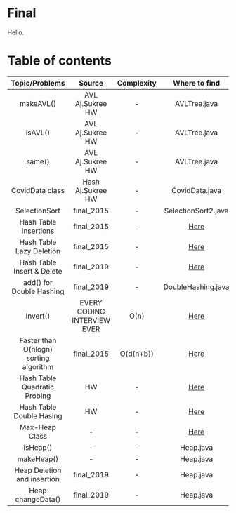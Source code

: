 # Final
Hello.
# Table of contents
| Topic/Problems | Source | Complexity | Where to find |
|:----------------:|:--------:|:-------:|:---------------:|
|makeAVL()|AVL Aj.Sukree HW|-|AVLTree.java|
|isAVL()|AVL Aj.Sukree HW|-|AVLTree.java|
|same()|AVL Aj.Sukree HW|-|AVLTree.java|
|CovidData class|Hash Aj.Sukree HW|-|CovidData.java|
|SelectionSort|final_2015|-|SelectionSort2.java|
|Hash Table Insertions|final_2015|-|[Here](https://github.com/Pipp432/final/blob/main/Hash/Hash%20table%201-2015.pdf)|
|Hash Table Lazy Deletion|final_2015|-|[Here](https://github.com/Pipp432/final/blob/main/Hash/Hash%20Table%202-2015.pdf)|
|Hash Table Insert & Delete|final_2019|-|[Here](https://github.com/Pipp432/final/blob/main/Hash/Hash%20Table%202019-1.pdf)|
|add() for Double Hashing|final_2019|-|DoubleHashing.java|
|Invert()|EVERY CODING INTERVIEW EVER|O(n)|[Here](https://leetcode.com/problems/invert-binary-tree)|
|Faster than O(nlogn) sorting algorithm|final_2015|O(d(n+b))|[Here](https://github.com/Pipp432/final/tree/main/Sorting/RadixSort)|
|Hash Table Quadratic Probing|HW|-|[Here](https://github.com/Pipp432/final/blob/main/Hash/Hash%20Table%20HW_%20Quadratic%20probing.pdf)|
|Hash Table Double Hasing|HW|-|[Here](https://github.com/Pipp432/final/blob/main/Hash/Hash%20Table_%20Double%20Hashing.pdf)|
|Max-Heap Class|-|-|[Here](https://github.com/Pipp432/final/blob/main/Heap/MaxHeap.java)|
|isHeap()|-|-|Heap.java|
|makeHeap()|-|-|Heap.java|
|Heap Deletion and insertion|final_2019|-|Heap.java|
|Heap changeData()|final_2019|-|Heap.java|
